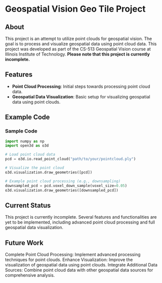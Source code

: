 # Geospatial Vision Geo Tile Project

## About
This project is an attempt to utilize point clouds for geospatial vision. The goal is to process and visualize geospatial data using point cloud data. This project was developed as part of the CS-513 Geospatial Vision course at Illinois Institute of Technology. **Please note that this project is currently incomplete.**

## Features
- **Point Cloud Processing**: Initial steps towards processing point cloud data.
- **Geospatial Data Visualization**: Basic setup for visualizing geospatial data using point clouds.

## Example Code

### Sample Code
```python
import numpy as np
import open3d as o3d

# Load point cloud data
pcd = o3d.io.read_point_cloud("path/to/your/pointcloud.ply")

# Visualize the point cloud
o3d.visualization.draw_geometries([pcd])

# Example point cloud processing (e.g., downsampling)
downsampled_pcd = pcd.voxel_down_sample(voxel_size=0.05)
o3d.visualization.draw_geometries([downsampled_pcd])
```

## Current Status
This project is currently incomplete. Several features and functionalities are yet to be implemented, including advanced point cloud processing and full geospatial data visualization.

## Future Work
Complete Point Cloud Processing: Implement advanced processing techniques for point clouds.
Enhance Visualization: Improve the visualization of geospatial data using point clouds.
Integrate Additional Data Sources: Combine point cloud data with other geospatial data sources for comprehensive analysis.
